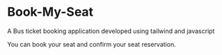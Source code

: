 # Book-My-Seat
A Bus ticket booking application developed  using tailwind and javascript

You can book your seat and confirm your seat reservation.
<!-- test ->
